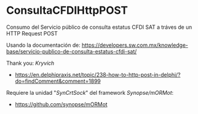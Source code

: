 # ConsultaCFDIHttpPOST
Consumo del Servicio público de consulta estatus CFDI SAT a tráves de un HTTP Request POST

Usando la documentación de: https://developers.sw.com.mx/knowledge-base/servicio-publico-de-consulta-estatus-cfdi-sat/

Thank you: _Kryvich_
- https://en.delphipraxis.net/topic/238-how-to-http-post-in-delphi/?do=findComment&comment=1899

 Requiere la unidad "_SynCrtSock_" del framework _Synopse/mORMot_:
- https://github.com/synopse/mORMot
  
